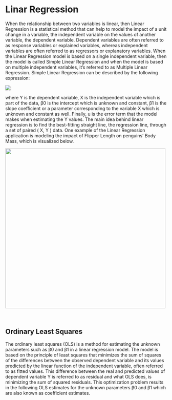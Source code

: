 # Linar Regression

When the relationship between two variables is linear, then Linear Regression is a statistical method that can help to model the impact of a unit change in a variable, the independent variable on the values of another variable, the dependent variable.
Dependent variables are often referred to as response variables or explained variables, whereas independent variables are often referred to as regressors or explanatory variables. When the Linear Regression model is based on a single independent variable, then the model is called Simple Linear Regression and when the model is based on multiple independent variables, it’s referred to as Multiple Linear Regression. Simple Linear Regression can be described by the following expression:
<p href ="https://towardsdatascience.com/fundamentals-of-statistics-for-data-scientists-and-data-analysts-69d93a05aae7" align="left">
<img src = https://miro.medium.com/max/1936/1*EdKLk0rUW2Q3dqcbc_tquQ.png>

</p>
where Y is the dependent variable, X is the independent variable which is part of the data, β0 is the intercept which is unknown and constant, β1 is the slope coefficient or a parameter corresponding to the variable X which is unknown and constant as well. Finally, u is the error term that the model makes when estimating the Y values. The main idea behind linear regression is to find the best-fitting straight line, the regression line, through a set of paired ( X, Y ) data. One example of the Linear Regression application is modeling the impact of Flipper Length on penguins’ Body Mass, which is visualized below.
<br>
<p href ="https://towardsdatascience.com/fundamentals-of-statistics-for-data-scientists-and-data-analysts-69d93a05aae7" align="left">
<img align = "center" width = "500" src = https://miro.medium.com/max/1026/1*cS-5_yS2xa--V97U1RoAIQ.png>

</p>
<br>

## Ordinary Least Squares
The ordinary least squares (OLS) is a method for estimating the unknown parameters such as β0 and β1 in a linear regression model. The model is based on the principle of least squares that minimizes the sum of squares of the differences between the observed dependent variable and its values predicted by the linear function of the independent variable, often referred to as fitted values. This difference between the real and predicted values of dependent variable Y is referred to as residual and what OLS does, is minimizing the sum of squared residuals. This optimization problem results in the following OLS estimates for the unknown parameters β0 and β1 which are also known as coefficient estimates.
